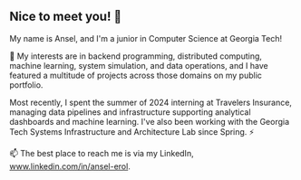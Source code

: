 ## Nice to meet you! 👋

My name is Ansel, and I'm a junior in Computer Science at Georgia Tech! 

🔭 My interests are in backend programming, distributed computing, machine learning, system simulation, and data operations, and I have featured a multitude of projects across those domains on my public portfolio.

Most recently, I spent the summer of 2024 interning at Travelers Insurance, managing data pipelines and infrastructure supporting analytical dashboards and machine learning. I've also been working with the Georgia Tech Systems Infrastructure and Architecture Lab since Spring. ⚡

 📫 The best place to reach me is via my LinkedIn, www.linkedin.com/in/ansel-erol.

<!--
**A-K-Erol/A-K-Erol** is a ✨ _special_ ✨ repository because its `README.md` (this file) appears on your GitHub profile.

Here are some ideas to get you started:

- 🔭 I’m currently working on ...
- 🌱 I’m currently learning ...
- 👯 I’m looking to collaborate on ...
- 🤔 I’m looking for help with ...
- 💬 Ask me about ...
- 📫 How to reach me: ...
- 😄 Pronouns: ...
- ⚡ Fun fact: ...
-->
